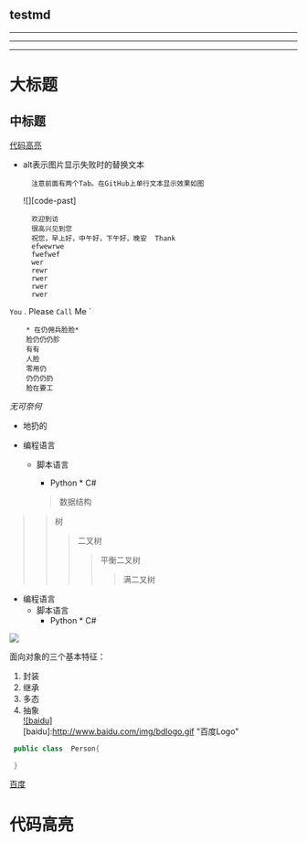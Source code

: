 ## testmd
***
---
___

大标题
=====
中标题
------
[代码高亮](#代码高亮)
- alt表示图片显示失败时的替换文本

        注意前面有两个Tab。在GitHub上单行文本显示效果如图
    
    
    ![][code-past]
    
    

        欢迎到访
        很高兴见到您  
        祝您，早上好，中午好，下午好，晚安  Thank 
        efwewrwe
        fwefwef
        wer
        rewr
        rwer
        rwer
        rwer
        
        
`You` . Please `Call` Me `



        * 在仍佣兵脸脸*  
        脸仍仍仍胗  
        有有
        人脸
        零用仍
        仍仍仍扔
        脸在要工
        

*无可奈何*
* 地扔的

* 编程语言  
    * 脚本语言  
        * Python
                * C#
            

        
        >数据结构  
>>树  
>>>二叉树  
>>>>平衡二叉树  
>>>>>满二叉树  

* 编程语言
    * 脚本语言
        * Python
                * C#

![](http://www.baidu.com/img/bdlogo.gif)  

面向对象的三个基本特征：

1. 封装
2. 继承
3. 多态
4. 抽象  
[![baidu]](http://baidu.com)  
[baidu]:http://www.baidu.com/img/bdlogo.gif "百度Logo"  


``` C#
 public class  Person{
 
 }
```



[百度](http://www.baidu.com "悬停显示")


代码高亮
====
